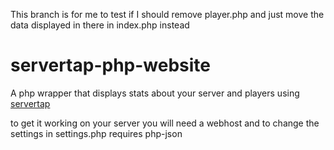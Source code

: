 This branch is for me to test if I should remove player.php and just move the data displayed in there in index.php instead

# servertap-php-website
A php wrapper that displays stats about your server and players using [servertap](https://servertap.io)

to get it working on your server you will need a webhost and to change the settings in settings.php
requires php-json
